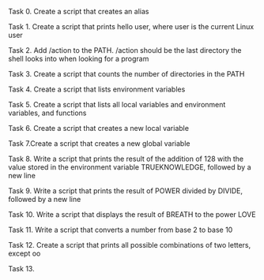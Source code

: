 Task 0. Create a script that creates an alias

Task 1. Create a script that prints hello user, where user is the current Linux user

Task 2. Add /action to the PATH. /action should be the last directory the shell looks into when looking for a program

Task 3. Create a script that counts the number of directories in the PATH

Task 4. Create a script that lists environment variables

Task 5. Create a script that lists all local variables and environment variables, and functions

Task 6. Create a script that creates a new local variable

Task 7.Create a script that creates a new global variable

Task 8. Write a script that prints the result of the addition of 128 with the value stored in the environment variable TRUEKNOWLEDGE, followed by a new line

Task 9. Write a script that prints the result of POWER divided by DIVIDE, followed by a new line

Task 10. Write a script that displays the result of BREATH to the power LOVE

Task 11. Write a script that converts a number from base 2 to base 10

Task 12. Create a script that prints all possible combinations of two letters, except oo

Task 13.     
